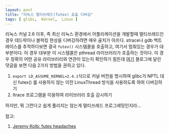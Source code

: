 ```yaml
---
layout: post
title: "리눅스 멀티쓰레드(futex) 호출 디버깅"
tags: [ glibc,  Kernel,  Linux ]
---
```


리눅스 커널 2.6 이후, 즉 최신 리눅스 환경에서 어플리케이션을 개발할때 멀티쓰레드인 경우 데드락이나 블럭킹 현상을 디버깅하려면 매우 골치가 아프다. strace나 gdb 백트레이스를 추적하다보면 결국 `futex()` 시스템콜을 호출하고, 여기서 멈춰있는 경우가 대부분이다. 이 경우 대부분 이 시스템콜은 pthread 라이브러리가 호출하는 것이다. 이 경우 정확히 어떤 공유 라이브러리와 연관이 있는지 확인하기 힘든데 [여기](http://galathilion.livejournal.com/91051.html) 블로그에 달린 댓글을 보면 다음 2가지 방법을 권하고 있다.

1.  `export LD_ASSUME_KERNEL=2.4.1`식으로 커널 버전을 명시하여 glibc가 NPTL 대신 futex() 를 사용하지 않는 이전 LinuxThread 방식을 사용하도록 하여 디버깅하기
2.  ltrace 프로그램을 이용하여 라이브러리 호출 감시하기

하지만, 뭐 그런다고 쉽게 풀리지는 않는게 멀티쓰레드 프로그래밍인지라...

참고:

1.  [Jeremy Kolb: futex headaches](http://galathilion.livejournal.com/91051.html)

